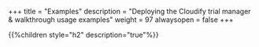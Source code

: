 +++
title = "Examples"
description = "Deploying the Cloudify trial manager & walkthrough usage examples"
weight = 97
alwaysopen = false
+++

{{%children style="h2" description="true"%}}
